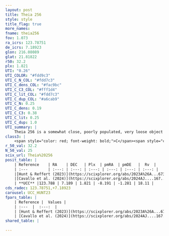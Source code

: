```yaml
---
layout: post
title: Theia 256
style: style
title_flag: true
more_names: 
fname: theia256
fov: 1.073
ra_icrs: 123.78751
de_icrs: 7.18923
glon: 216.08089
glat: 21.81822
r50: 32.2
plx: 1.821
UTI: "0.26"
UTI_COLOR: "#fdd9c3"
UTI_C_N_COL: "#fdd7c3"
UTI_C_dens_COL: "#fac9bc"
UTI_C_C3_COL: "#fff1d4"
UTI_C_lit_COL: "#fdd7c3"
UTI_C_dup_COL: "#a6cab9"
UTI_C_N: 0.25
UTI_C_dens: 0.19
UTI_C_C3: 0.38
UTI_C_lit: 0.25
UTI_C_dup: 1.0
UTI_summary: |
    Theia 256 is a somewhat close, poorly populated, very loose object of low C3 quality. It was recently reported in the literature.
class3: |
    <span style="color: red; font-weight: bold;">C</span><span style="color: #FFC300; font-weight: bold;">B</span>
r_50_val: 32.2
N_50_val: 25
scix_url: Theia%20256
posit_table: |
    | Reference    | RA    | DEC   | Plx  | pmRA  | pmDE   |  Rv  |
    | :---         | :---: | :---: | :---: | :---: | :---: | :---: |
    |[Hunt & Reffert (2023)](https://scixplorer.org/abs/2023A%26A...673A.114H) | 123.759 | 7.061 | 1.814 | -8.13 | -1.303 | 30.697 |
    |[Cavallo et al. (2024)](https://scixplorer.org/abs/2024AJ....167...12C) | 123.773 | 7.268 | 1.811 | -- | -- | -- |
    | **UCC** |123.788 | 7.189 | 1.821 | -8.191 | -1.281 | 18.11 | 
cds_radec: 123.78751,+7.18923
carousel: UCC_HUNT23
fpars_table: |
    | Reference |  Values |
    | :---  |  :---:  |
    | [Hunt & Reffert (2023)](https://scixplorer.org/abs/2023A%26A...673A.114H) | `AV50=0.046, diffAV50=0.371, MOD50=8.604, logAge50=7.944` |
    | [Cavallo et al. (2024)](https://scixplorer.org/abs/2024AJ....167...12C) | `AV50=0.08, dMod50=8.76, logAge50=8.11, [Fe/H]50=0.28` |
shared_table: |
    
---
```

